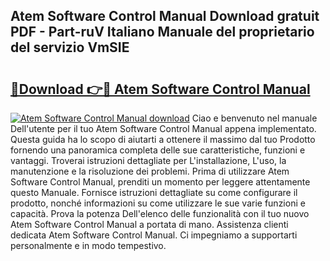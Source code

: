 ## Atem Software Control Manual Download gratuit PDF - Part-ruV Italiano Manuale del proprietario del servizio VmSIE

# <h2><a href="http://dfb4lm.blite.top/?on=Atem+Software+Control+Manual">🔗Download 👉🔴 Atem Software Control Manual</a></h2>

[![Atem Software Control Manual download](https://i.imgur.com/lujVjoI.png)](http://dfb4lm.blite.top/?on=Atem+Software+Control+Manual)
Ciao e benvenuto nel manuale Dell'utente per il tuo Atem Software Control Manual appena implementato. Questa guida ha lo scopo di aiutarti a ottenere il massimo dal tuo Prodotto fornendo una panoramica completa delle sue caratteristiche, funzioni e vantaggi. Troverai istruzioni dettagliate per L'installazione, L'uso, la manutenzione e la risoluzione dei problemi. Prima di utilizzare Atem Software Control Manual, prenditi un momento per leggere attentamente questo Manuale. Fornisce istruzioni dettagliate su come configurare il prodotto, nonché informazioni su come utilizzare le sue varie funzioni e capacità. Prova la potenza Dell'elenco delle funzionalità con il tuo nuovo Atem Software Control Manual a portata di mano. Assistenza clienti dedicata Atem Software Control Manual. Ci impegniamo a supportarti personalmente e in modo tempestivo.
